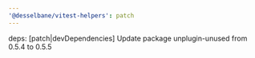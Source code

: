 ```yaml
---
'@desselbane/vitest-helpers': patch
---
```


deps: [patch|devDependencies] Update package unplugin-unused from 0.5.4 to 0.5.5
